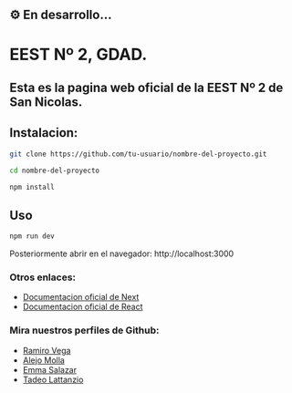 :gear: En desarrollo...
---
# EEST Nº 2, GDAD.

## Esta es la pagina web oficial de la EEST Nº 2 de San Nicolas.

## Instalacion: 

```bash
git clone https://github.com/tu-usuario/nombre-del-proyecto.git
``` 

```bash
cd nombre-del-proyecto
``` 

```bash
npm install
``` 
## Uso

```bash 
npm run dev
```
Posteriormente abrir en el navegador: http://localhost:3000

### Otros enlaces:
- [Documentacion oficial de Next](https://nextjs.org/docs)
- [Documentacion oficial de React](https://es.react.dev/learn)

### Mira nuestros perfiles de Github: 

- [Ramiro Vega](https://github.com/ramirovega193)
- [Alejo Molla](https://github.com/AlePingui)
- [Emma Salazar](https://github.com/emmassalazar)
- [Tadeo Lattanzio](https://github.com/T4deo1)